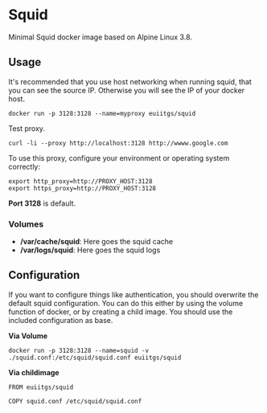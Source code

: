 # Squid

Minimal Squid docker image based on Alpine Linux 3.8.

## Usage

It's recommended that you use host networking when running squid, that you can see the source IP. Otherwise you will see the IP of your docker host.

```
docker run -p 3128:3128 --name=myproxy euiitgs/squid
```

Test proxy.

```
curl -li --proxy http://localhost:3128 http://wwww.google.com
```

To use this proxy, configure your environment or operating system correctly:

```
export http_proxy=http://PROXY_HOST:3128
export https_proxy=http://PROXY_HOST:3128
```

**Port 3128** is default.

### Volumes

*   **/var/cache/squid**: Here goes the squid cache
*   **/var/logs/squid**: Here goes the squid logs

## Configuration

If you want to configure things like authentication, you should overwrite the default squid configuration. You can do this either by using the volume function of docker, or by creating a child image. You should use the included configuration as base.

**Via Volume**
```
docker run -p 3128:3128 --name=squid -v ./squid.conf:/etc/squid/squid.conf euiitgs/squid
```

**Via childimage**
```
FROM euiitgs/squid

COPY squid.conf /etc/squid/squid.conf
```
